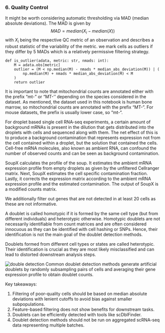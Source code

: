 

### 6. Quality Control

It might be worth considering automatic thresholding via MAD (median absolute deviations). The MAD is given by 
$$MAD = median(X_i - median(X))$$
with $X_i$ being the respective QC metric of an observation and describes a robust statistic of the variability of the metric. we mark cells as outliers if they differ by 5 MADs which is a relatively permissive filtering strategy.

```
def is_outlier(adata, metric: str, nmads: int):
    M = adata.obs[metric]
    outlier = (M < np.median(M) - nmads * median_abs_deviation(M)) | (
        np.median(M) + nmads * median_abs_deviation(M) < M
    )
    return outlier
```

It is important to note that mitochondrial counts are annotated either with the prefix “mt-” or “MT-’’ depending on the species considered in the dataset. As mentioned, the dataset used in this notebook is human bone marrow, so mitochondrial counts are annotated with the prefix “MT-”. For mouse datasets, the prefix is usually lower case, so “mt-“.

For droplet based single cell RNA-seq experiments, a certain amount of background mRNAs is present in the dilution that gets distributed into the droplets with cells and sequenced along with them. The net effect of this is to produce a background contamination that represents expression not from the cell contained within a droplet, but the solution that contained the cells. Cell-free mRNA molecules, also known as ambient RNA, can confound the number of observed counts and can be seen as background contamination.

SoupX calculates the profile of the soup. It estimates the ambient mRNA expression profile from empty droplets as given by the unfiltered Cellranger matrix. Next, SoupX estimates the cell specific contamination fraction. Lastly, it corrects the expression matrix according to the ambient mRNA expression profile and the estimated contamination. The output of SoupX is a modified counts matrix.

We additionally filter out genes that are not detected in at least 20 cells as these are not informative.

A doublet is called homotypic if it is formed by the same cell type (but from different individuals) and heterotypic otherwise. Homotypic doublets are not necessarily identifiable from count matrices and are often considered innocuous as they can be identified with cell hashing or SNPs. Hence, their identification is not the main goal of the doublet detection methods.

Doublets formed from different cell types or states are called heterotypic. Their identification is crucial as they are most likely misclassified and can lead to distorted downstream analysis steps.

![double detection](https://www.sc-best-practices.org/_images/doublet_detection.jpeg)
Common doublet detection methods generate artificial doublets by randomly subsampling pairs of cells and averaging their gene expression profile to obtain doublet counts.

Key takeaways:
1. Filtering of poor-quality cells should be based on median absolute deviations with lenient cutoffs to avoid bias against smaller subpopulations.
2. Feature-based filtering does not show benefits for downstream tasks.
3. Doublets can be efficiently detected with tools like scDblFinder.
4. Doublet detection methods should not be run on aggregated scRNA-seq data representing multiple batches.
